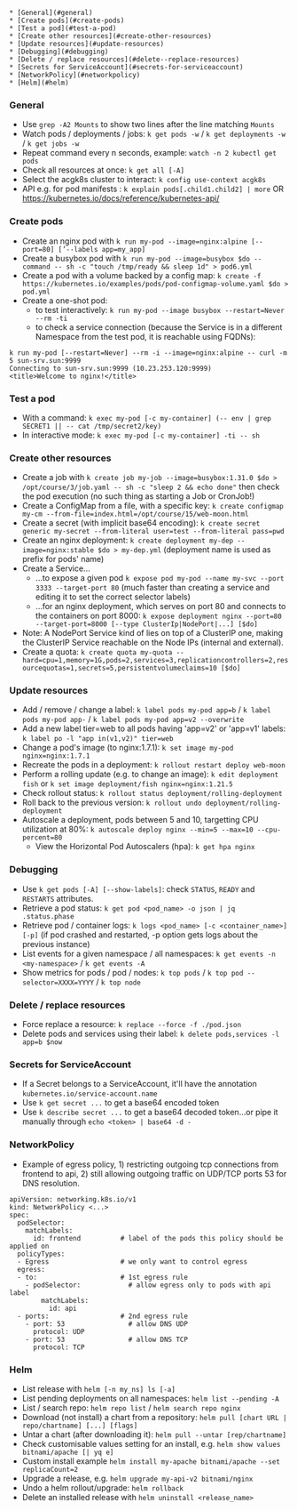<!-- TOC -->
    * [General](#general)
    * [Create pods](#create-pods)
    * [Test a pod](#test-a-pod)
    * [Create other resources](#create-other-resources)
    * [Update resources](#update-resources)
    * [Debugging](#debugging)
    * [Delete / replace resources](#delete--replace-resources)
    * [Secrets for ServiceAccount](#secrets-for-serviceaccount)
    * [NetworkPolicy](#networkpolicy)
    * [Helm](#helm)
<!-- TOC -->

### General
- Use `grep -A2 Mounts` to show two lines after the line matching `Mounts`
- Watch pods / deployments / jobs: `k get pods -w` / `k get deployments -w` / `k get jobs -w`
- Repeat command every n seconds, example: `watch -n 2 kubectl get pods`
- Check all resources at once: `k get all [-A]`
- Select the acgk8s cluster to interact: `k config use-context acgk8s`
- API e.g. for pod manifests : `k explain pods[.child1.child2] | more` OR https://kubernetes.io/docs/reference/kubernetes-api/

### Create pods
- Create an nginx pod with `k run my-pod --image=nginx:alpine [--port=80] [’--labels app=my_app]`
- Create a busybox pod with `k run my-pod --image=busybox $do --command -- sh -c "touch /tmp/ready && sleep 1d" > pod6.yml`
- Create a pod with a volume backed by a config map: `k create -f https://kubernetes.io/examples/pods/pod-configmap-volume.yaml $do > pod.yml`
- Create a one-shot pod:
  - to test interactively: `k run my-pod --image busybox --restart=Never --rm -ti`
  - to check a service connection (because the Service is in a different Namespace from the test pod, it is reachable using FQDNs):
```
k run my-pod [--restart=Never] --rm -i --image=nginx:alpine -- curl -m 5 sun-srv.sun:9999
Connecting to sun-srv.sun:9999 (10.23.253.120:9999)
<title>Welcome to nginx!</title>
```

### Test a pod
- With a command: `k exec my-pod [-c my-container] (-- env | grep SECRET1 || -- cat /tmp/secret2/key)`
- In interactive mode: `k exec my-pod [-c my-container] -ti -- sh`

### Create other resources
- Create a job with `k create job my-job --image=busybox:1.31.0 $do > /opt/course/3/job.yaml -- sh -c "sleep 2 && echo done"` then check the pod execution (no such thing as starting a Job or CronJob!)
- Create a ConfigMap from a file, with a specific key: `k create configmap my-cm --from-file=index.html=/opt/course/15/web-moon.html`
- Create a secret (with implicit base64 encoding): `k create secret generic my-secret --from-literal user=test --from-literal pass=pwd`
- Create an nginx deployment: `k create deployment my-dep --image=nginx:stable $do > my-dep.yml` (deployment name is used as prefix for pods' name)
- Create a Service...
  - ...to expose a given pod `k expose pod my-pod --name my-svc --port 3333 --target-port 80` (much faster than creating a service and editing it to set the correct selector labels) 
  - ...for an nginx deployment, which serves on port 80 and connects to the containers on port 8000: `k expose deployment nginx --port=80 --target-port=8000 [--type ClusterIp|NodePort|...] [$do]`
- Note: A NodePort Service kind of lies on top of a ClusterIP one, making the ClusterIP Service reachable on the Node IPs (internal and external).
- Create a quota: `k create quota my-quota --hard=cpu=1,memory=1G,pods=2,services=3,replicationcontrollers=2,resourcequotas=1,secrets=5,persistentvolumeclaims=10 [$do]`

### Update resources
- Add / remove / change a label: `k label pods my-pod app=b` / `k label pods my-pod app-` / `k label pods my-pod app=v2 --overwrite`
- Add a new label tier=web to all pods having 'app=v2' or 'app=v1' labels: `k label po -l "app in(v1,v2)" tier=web`
- Change a pod's image (to nginx:1.7.1): `k set image my-pod nginx=nginx:1.7.1`
- Recreate the pods in a deployment: `k rollout restart deploy web-moon`
- Perform a rolling update (e.g. to change an image): `k edit deployment fish` or `k set image deployment/fish nginx=nginx:1.21.5`
- Check rollout status: `k rollout status deployment/rolling-deployment`
- Roll back to the previous version: `k rollout undo deployment/rolling-deployment`
- Autoscale a deployment, pods between 5 and 10, targetting CPU utilization at 80%: `k autoscale deploy nginx --min=5 --max=10 --cpu-percent=80`
  - View the Horizontal Pod Autoscalers (hpa): `k get hpa nginx` 

### Debugging
- Use `k get pods [-A] [--show-labels]`: check `STATUS`, `READY` and `RESTARTS` attributes.
- Retrieve a pod status: `k get pod <pod_name> -o json | jq .status.phase`
- Retrieve pod / container logs: `k logs <pod_name> [-c <container_name>] [-p]` (if pod crashed and restarted, -p option gets logs about the previous instance)
- List events for a given namespace / all namespaces: `k get events -n <my-namespace>` / `k get events -A` 
- Show metrics for pods / pod / nodes: `k top pods` / `k top pod --selector=XXXX=YYYY` / `k top node`

### Delete / replace resources
- Force replace a resource: `k replace --force -f ./pod.json`
- Delete pods and services using their label: `k delete pods,services -l app=b $now`

### Secrets for ServiceAccount
- If a Secret belongs to a ServiceAccount, it'll have the annotation `kubernetes.io/service-account.name`
- Use `k get secret ...` to get a base64 encoded token 
- Use `k describe secret ...` to get a base64 decoded token...or pipe it manually through `echo <token> | base64 -d -`

### NetworkPolicy
- Example of egress policy, 1) restricting outgoing tcp connections from frontend to api, 2) still allowing outgoing traffic on UDP/TCP ports 53 for DNS resolution.
```
apiVersion: networking.k8s.io/v1
kind: NetworkPolicy <...>
spec:
  podSelector:
    matchLabels:
      id: frontend          # label of the pods this policy should be applied on
  policyTypes:
  - Egress                  # we only want to control egress
  egress:
  - to:                     # 1st egress rule
    - podSelector:            # allow egress only to pods with api label
        matchLabels:
          id: api
  - ports:                  # 2nd egress rule
    - port: 53                # allow DNS UDP
      protocol: UDP
    - port: 53                # allow DNS TCP
      protocol: TCP
```

### Helm
- List release with `helm [-n my_ns] ls [-a]`
- List pending deployments on all namespaces: `helm list --pending -A`
- List / search repo: `helm repo list` / `helm search repo nginx`
- Download (not install) a chart from a repository: `helm pull [chart URL | repo/chartname] [...] [flags]`
- Untar a chart (after downloading it): `helm pull --untar [rep/chartname]`
- Check customisable values setting for an install, e.g. `helm show values bitnami/apache [| yq e]`
- Custom install example `helm install my-apache bitnami/apache --set replicaCount=2`
- Upgrade a release, e.g. `helm upgrade my-api-v2 bitnami/nginx`
- Undo a helm rollout/upgrade: `helm rollback`
- Delete an installed release with `helm uninstall <release_name>`






















[//]: # (### Debugging - part 2)
[//]: # (- Check cluster-level logs if you still cannot locate any relevant information.)
[//]: # (  - Check the kube-apiserver logs, e.g.)
[//]: # (    `sudo tail -100f /var/log/containers/kube-apiserver-k8s-control_kube-system_kube-apiserver-<hash>.log`)
[//]: # (  - Check the kubelet status / logs: `sudo systemctl status kubelet` / `sudo journalctl -fu kubelet`)
[//]: # (- More troubleshooting tips...)
[//]: # (  - for pods at https://kubernetes.io/docs/tasks/debug/debug-application/debug-running-pod/)
[//]: # (  - for applications at https://kubernetes.io/docs/tasks/debug/debug-application/)
[//]: # (  - for clusters at https://kubernetes.io/docs/tasks/debug/debug-cluster/)

[//]: # (### Linux)
[//]: # ()
[//]: # (- In vi / vim, to indent multiple lines:)
[//]: # (  - set the shiftwidth using :set shiftwidth=2)
[//]: # (  - mark multiple lines using **Shift v** and the up/down keys)
[//]: # (  - press `>` or `<`)
[//]: # (  - repeat / cancel the action using `.` / `u`)

[//]: # (### YAML templates)
[//]: # ()
[//]: # (- Search YAML templates)
[//]: # (  - in documentation web pages with `kind: <resource_name>`)
[//]: # (  - on disk with `grep -r <search> [directory]`)
[//]: # (- Pod: [Tasks]&#40;https://kubernetes.io/docs/tasks/&#41; > [Configure Pods and Containers]&#40;https://kubernetes.io/docs/tasks/configure-pod-container/&#41;, copy file URL then `wget <file_url>`and modify... )
[//]: # (- Deployment)
[//]: # (- ConfiMap)
[//]: # (- Secret)
[//]: # (- Service)

[//]: # (### References)
[//]: # (- https://kubernetes.io/docs/reference/k/cheatsheet/)
[//]: # (- https://github.com/dennyzhang/cheatsheet-kubernetes-A4)
[//]: # (- https://codefresh.io/blog/kubernetes-cheat-sheet/)
[//]: # (- https://intellipaat.com/blog/tutorial/devops-tutorial/kubernetes-cheat-sheet/)